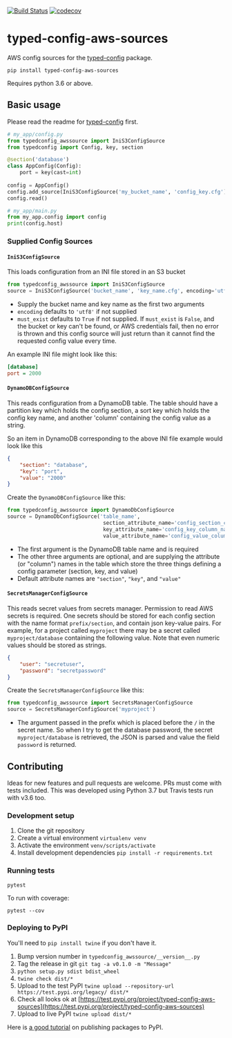 [![Build Status](https://travis-ci.org/bwindsor/typed-config-aws-sources.svg?branch=master)](https://travis-ci.org/bwindsor/typed-config-aws-sources)
[![codecov](https://codecov.io/gh/bwindsor/typed-config-aws-sources/branch/master/graph/badge.svg)](https://codecov.io/gh/bwindsor/typed-config-aws-sources)

# typed-config-aws-sources
AWS config sources for the [typed-config](https://pypi.org/project/typed-config) package.

`pip install typed-config-aws-sources`

Requires python 3.6 or above.

## Basic usage
Please read the readme for [typed-config](https://pypi.org/project/typed-config) first.

```python
# my_app/config.py
from typedconfig_awssource import IniS3ConfigSource
from typedconfig import Config, key, section

@section('database')
class AppConfig(Config):
    port = key(cast=int)
    
config = AppConfig()
config.add_source(IniS3ConfigSource('my_bucket_name', 'config_key.cfg'))
config.read()
```

```python
# my_app/main.py
from my_app.config import config
print(config.host)
```

### Supplied Config Sources
#### `IniS3ConfigSource`
This loads configuration from an INI file stored in an S3 bucket
```python
from typedconfig_awssource import IniS3ConfigSource
source = IniS3ConfigSource('bucket_name', 'key_name.cfg', encoding='utf8', must_exist=True)
```

* Supply the bucket name and key name as the first two arguments
* `encoding` defaults to `'utf8'` if not supplied
* `must_exist` defaults to `True` if not supplied. If `must_exist` is `False`, and the bucket or key can't be found, or AWS credentials fail, then no error is thrown and this config source will just return than it cannot find the requested config value every time.

An example INI file might look like this:
```ini
[database]
port = 2000
```

#### `DynamoDBConfigSource`
This reads configuration from a DynamoDB table. The table should have a partition key which holds the config section, a sort key which holds the config key name, and another 'column' containing the config value as a string.

So an item in DynamoDB corresponding to the above INI file example would look like this
```json
{
    "section": "database",
    "key": "port",
    "value": "2000"
}
```

Create the `DynamoDBConfigSource` like this:
```python
from typedconfig_awssource import DynamoDbConfigSource
source = DynamoDbConfigSource('table_name', 
                               section_attribute_name='config_section_column_name',
                               key_attribute_name='config_key_column_name',
                               value_attribute_name='config_value_column_name')
```

* The first argument is the DynamoDB table name and is required
* The other three arguments are optional, and are supplying the attribute (or "column") names in the table which store the three things defining a config parameter (section, key, and value)
* Default attribute names are `"section"`, `"key"`, and `"value"`

#### `SecretsManagerConfigSource`
This reads secret values from secrets manager. Permission to read AWS secrets is required. One secrets should be stored for each config section with the name format `prefix/section`, and contain json key-value pairs. For example, for a project called `myproject` there may be a secret called `myproject/database` containing the following value. Note that even numeric values should be stored as strings.
```json
{
    "user": "secretuser",
    "password": "secretpassword"
}
```

Create the `SecretsManagerConfigSource` like this:
```python
from typedconfig_awssource import SecretsManagerConfigSource
source = SecretsManagerConfigSource('myproject')
```

* The argument passed in the prefix which is placed before the `/` in the secret name. So when I try to get the database password, the secret `myproject/database` is retrieved, the JSON is parsed and value the field `password` is returned.  

## Contributing
Ideas for new features and pull requests are welcome. PRs must come with tests included. This was developed using Python 3.7 but Travis tests run with v3.6 too.

### Development setup
1. Clone the git repository
2. Create a virtual environment `virtualenv venv`
3. Activate the environment `venv/scripts/activate`
4. Install development dependencies `pip install -r requirements.txt`

### Running tests
`pytest`

To run with coverage:

`pytest --cov`

### Deploying to PyPI
You'll need to `pip install twine` if you don't have it.

1. Bump version number in `typedconfig_awssource/__version__.py`
2. Tag the release in git `git tag -a v0.1.0 -m "Message"`
3. `python setup.py sdist bdist_wheel`
4. `twine check dist/*`
5. Upload to the test PyPI `twine upload --repository-url https://test.pypi.org/legacy/ dist/*`
6. Check all looks ok at [https://test.pypi.org/project/typed-config-aws-sources](https://test.pypi.org/project/typed-config-aws-sources)
7. Upload to live PyPI `twine upload dist/*`

Here is [a good tutorial](https://realpython.com/pypi-publish-python-package) on publishing packages to PyPI.
